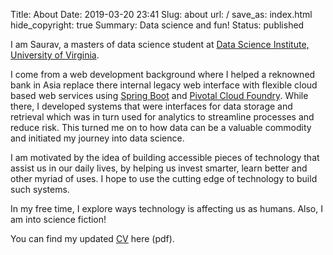 Title: About
Date: 2019-03-20 23:41
Slug: about
url: /
save_as: index.html
hide_copyright: true
Summary: Data science and fun!
Status: published

I am Saurav, a masters of data science student at [Data Science Institute, University of Virginia](https://dsi.virginia.edu). 

I come from a web development background where I helped a reknowned bank in Asia replace there internal legacy web interface with flexible cloud based web services using [Spring Boot](https://spring.io/projects/spring-boot) and [Pivotal Cloud Foundry](https://pivotal.io/platform). While there, I developed systems that were interfaces for data storage and retrieval which was in turn used for analytics to streamline processes and reduce risk. This turned me on to how data can be a valuable commodity and initiated my journey into data science.

I am motivated by the idea of building accessible pieces of technology that assist us in our daily lives, by helping us invest smarter, learn better and other myriad of uses. I hope to use the cutting edge of technology to build such systems.

In my free time, I explore ways technology is affecting us as humans. Also, I am into science fiction!

You can find my updated [CV](/files/cv.pdf) here (pdf).